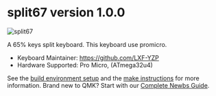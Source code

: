 # split67 version 1.0.0
![split67](https://imgur.com/s1WYDy6.jpg)

A 65% keys split keyboard.
This keyboard use promicro.

*  Keyboard Maintainer: https://github.com/LXF-YZP
* Hardware Supported: Pro Micro, (ATmega32u4)

See the [build environment setup](https://docs.qmk.fm/#/getting_started_build_tools) and the [make instructions](https://docs.qmk.fm/#/getting_started_make_guide) for more information. Brand new to QMK? Start with our [Complete Newbs Guide](https://docs.qmk.fm/#/newbs).
